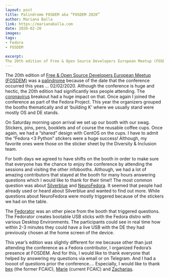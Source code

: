 ```yaml
---
layout: post
title: Palindrome FOSDEM aka “FOSDEM 2020”
author: Mariana Balla
link: https://marianaballa.com
date: 2020-02-20
images: 
tags:
- Fedora
- FOSDEM

excerpt:
The 20th edition of Free & Open Source Developers European Meetup (FOSDEM) was a palindrome because of the date that the conference occurred this yeas … 02/02/2020. Although the conference is huge and hectic, the 20th edition had significantly less people attending. The coronavirus breakout had a huge impact on that.[…]
---
```



The 20th edition of [Free & Open Source Developers European Meetup (FOSDEM)](https://fosdem.org/2020/) was a [palindrome](https://en.wikipedia.org/wiki/Palindrome) because of the date that the conference occurred this yeas … 02/02/2020. Although the conference is huge and hectic, the 20th edition had significantly less people attending. The [coronavirus](https://en.wikipedia.org/wiki/2019%E2%80%9320_coronavirus_outbreak) breakout had a huge impact on that. Once again I joined the conference as part of the Fedora Project. This year the organizers grouped the booths thematically and at ‘building K’ where we usually stand were mostly OS and DE stands.

On Saturday morning upon arrival we set up our booth with our swag. Stickers, pins, pens, booklets and of course the reusable coffee cups. Once again, we had a “shared” design with CentOS on the cups. I have to admit the “Fedora <3 Python” stickers were a huge success! Although, my favorite ones were those on the sticker sheet by the Diversity & Inclusion team.

For both days we agreed to have shifts on the booth in order to make sure that everyone has the chance to enjoy the conference by attending the sessions and visiting the other infobooths. Although, we had a lot of amazing contributors that stayed at the booth for many hours answering questions which I would like to thank for their time!! The most common question was about [Silverblue](https://silverblue.fedoraproject.org/) and [NeuroFedora](https://neuroblog.fedoraproject.org/). It seemed that people had already used or heard about Silverblue and wanted to find out more. While questions about NeuroFedora were mostly triggered because of the stickers we had on the table.

The [Fedorator](https://github.com/Sanqui/fedorator) was an other piece from the booth that triggered questions. The Fedorator creates bootable USB sticks with the Fedora distro with various Desktop Environments. The participants could see in real time how within 2-3 minutes they could have a live USB with the DE they had previously chosen at the home screen of the device.

This year’s edition was slightly different for me because other than just attending the conference as a Fedora contributor, I organized Fedora’s presence at FOSDEM. And for this, I would like to thank everyone that helped by answering my questions via email or on Telegram. And I had a loooot of questions prior the conference…. Especially, I would like to thank [bex](https://pagure.io/user/bex) (the former FCAIC), [Marie](https://pagure.io/user/riecatnor) (current FCAIC) and [Zacharias](https://pagure.io/user/mitzie).
